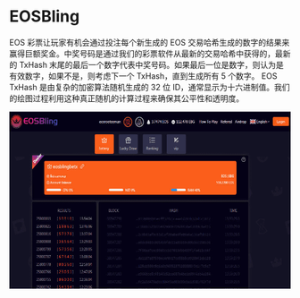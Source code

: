 # EOSBling

EOS 彩票让玩家有机会通过投注每个新生成的 EOS 交易哈希生成的数字的结果来赢得巨额奖金。中奖号码是通过我们的彩票软件从最新的交易哈希中获得的，最新的 TxHash 末尾的最后一个数字代表中奖号码。如果最后一位是数字，则认为是有效数字，如果不是，则考虑下一个 TxHash，直到生成所有 5 个数字。 EOS TxHash 是由复杂的加密算法随机生成的 32 位 ID，通常显示为十六进制值。我们的绘图过程利用这种真正随机的计算过程来确保其公平性和透明度。

![eosbling-dapp-gambling-eos-image1_e7c85910874295b6089d6b1f895ee889](eosbling-dapp-gambling-eos-image1_e7c85910874295b6089d6b1f895ee889.png)
